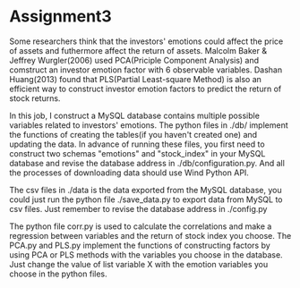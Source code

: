 # Assignment3
Some researchers think that the investors' emotions could affect the price of assets and futhermore affect the return of assets. Malcolm Baker & Jeffrey Wurgler(2006) used PCA(Priciple Component Analysis) and comstruct an investor emotion factor with 6 observable variables. Dashan Huang(2013) found that PLS(Partial Least-square Method) is also an efficient way to construct investor emotion factors to predict the return of stock returns.

In this job, I construct a MySQL database contains multiple possible variables related to investors' emotions. The python files in ./db/ implement the functions of creating the tables(if you haven't created one) and updating the data. In advance of running these files, you first need to construct two schemas "emotions" and "stock_index" in your MySQL database and revise the database address in ./db/configuration.py. And all the processes of downloading data should use Wind Python API.

The csv files in ./data is the data exported from the MySQL database, you could just run the python file ./save_data.py to export data from MySQL to csv files. Just remember to revise the database address in ./config.py

The python file corr.py is used to calculate the correlations and make a regression between variables and the return of stock index you choose. The PCA.py and PLS.py implement the functions of constructing factors by using PCA or PLS methods with the variables you choose in the database. Just change the value of list variable X with the emotion variables you choose in the python files.
